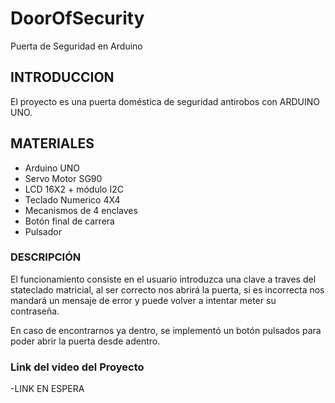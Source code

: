 # DoorOfSecurity
Puerta de Seguridad en Arduino

## INTRODUCCION
 El proyecto es una puerta doméstica de seguridad antirobos con ARDUINO UNO.
 
## MATERIALES 
* Arduino UNO
* Servo Motor SG90 
* LCD 16X2 + módulo I2C
* Teclado Numerico 4X4
* Mecanismos de 4 enclaves
* Botón final de carrera
* Pulsador

### DESCRIPCIÓN

El funcionamiento consiste en el usuario introduzca una clave a traves del stateclado matricial, al ser correcto nos abrirá la puerta, si es incorrecta nos mandará un mensaje de error y puede volver a intentar meter su contraseña.

En caso de encontrarnos ya dentro, se implementó un botón pulsados para poder abrir la puerta desde adentro.

### Link del video del Proyecto
-LINK EN ESPERA 
